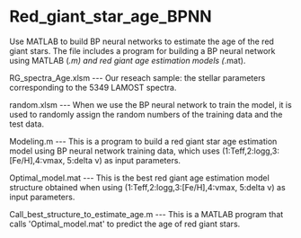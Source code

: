 # Red_giant_star_age_BPNN
Use MATLAB to build BP neural networks to estimate the age of the red giant stars. The file includes a program for building a BP neural network using MATLAB (*.m) and red giant age estimation models (*.mat).

RG_spectra_Age.xlsm --- Our reseach sample: the stellar parameters corresponding to the 5349 LAMOST spectra.

random.xlsm --- When we use the BP neural network to train the model, it is used to randomly assign the random numbers of the training data and the test data.

Modeling.m --- This is a program to build a red giant star age estimation model using BP neural network training data, which uses (1:Teff,2:logg,3:[Fe/H],4:νmax, 5:delta ν) as input parameters.

Optimal_model.mat --- This is the best red giant age estimation model structure obtained when using (1:Teff,2:logg,3:[Fe/H],4:νmax, 5:delta ν) as input parameters.

Call_best_structure_to_estimate_age.m --- This is a MATLAB program that calls 'Optimal_model.mat' to predict the age of red giant stars.
